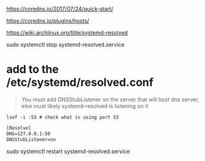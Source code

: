 https://coredns.io/2017/07/24/quick-start/

https://coredns.io/plugins/hosts/


https://wiki.archlinux.org/title/systemd-resolved

sudo systemctl stop systemd-resolved.service

# add to the /etc/systemd/resolved.conf
> You must add  DNSStubListener on the server that will host dns server, else must likely systemd-resolved is listening on it
```shell
lsof -i :53 # check what is using port 53
``` 
```txt
[Resolve]
DNS=127.0.0.1:50
DNSStubListener=no
```
sudo systemctl restart systemd-resolved.service